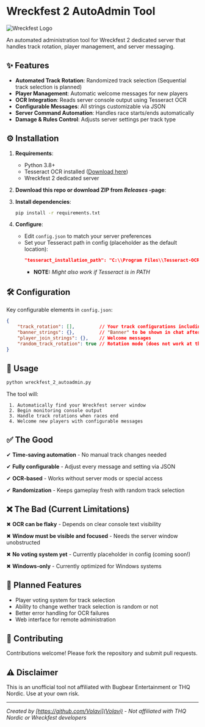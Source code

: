 # Wreckfest 2 AutoAdmin Tool

![Wreckfest Logo](https://wreckfest2.thqnordic.com/game-sites/wreckfest2/logo_wreckfest2.png)

An automated administration tool for Wreckfest 2 dedicated server that handles track rotation, player management, and server messaging.

## ✨ Features

- **Automated Track Rotation**: Randomized track selection (Sequential track selection is planned)
- **Player Management**: Automatic welcome messages for new players
- **OCR Integration**: Reads server console output using Tesseract OCR
- **Configurable Messages**: All strings customizable via JSON
- **Server Command Automation**: Handles race starts/ends automatically
- **Damage & Rules Control**: Adjusts server settings per track type

## ⚙️ Installation

1. **Requirements**:
   - Python 3.8+
   - Tesseract OCR installed ([Download here](https://github.com/UB-Mannheim/tesseract/wiki))
   - Wreckfest 2 dedicated server
  
2. **Download this repo or download ZIP from *Releases* -page**:

3. **Install dependencies**:
   ```bash
   pip install -r requirements.txt
   ```
4. **Configure**:
   - Edit `config.json` to match your server preferences
   - Set your Tesseract path in config (placeholder as the default location):
     ```json
     "tesseract_installation_path": "C:\\Program Files\\Tesseract-OCR\\tesseract.exe"
     ```
      - **NOTE:** *Might also work if Tesseract is in PATH*

## 🛠️ Configuration

   Key configurable elements in `config.json`:
   ```json
   {
       "track_rotation": [],         // Your track configurations including: laps, bots, damage, etc...
       "banner_strings": {},         // "Banner" to be shown in chat after every race
       "player_join_strings": {},    // Welcome messages
       "random_track_rotation": true // Rotation mode (does not work at the moment)
   }
   ```
## 🚀 Usage

   ```bash
   python wreckfest_2_autoadmin.py
   ```
   The tool will:
   
     1. Automatically find your Wreckfest server window
     2. Begin monitoring console output
     3. Handle track rotations when races end
     4. Welcome new players with configurable messages

## ✅ The Good
   
   ✔ **Time-saving automation** - No manual track changes needed
   
   ✔ **Fully configurable** - Adjust every message and setting via JSON
   
   ✔ **OCR-based** - Works without server mods or special access
   
   ✔ **Randomization** - Keeps gameplay fresh with random track selection

## ❌ The Bad (Current Limitations)

   ✖ **OCR can be flaky** - Depends on clear console text visibility
   
   ✖ **Window must be visible and focused** - Needs the server window unobstructed
   
   ✖ **No voting system yet** - Currently placeholder in config (coming soon!)
   
   ✖ **Windows-only** - Currently optimized for Windows systems

## 🔮 Planned Features

  - Player voting system for track selection
  - Ability to change wether track selection is random or not
  - Better error handling for OCR failures
  - Web interface for remote administration

## 🤝 Contributing
   Contributions welcome! Please fork the repository and submit pull requests.

## ⚠️ Disclaimer

   This is an unofficial tool not affiliated with Bugbear Entertainment or THQ Nordic. Use at your own risk.

---

*Created by [https://github.com/Volavi](Volavi) - Not affiliated with THQ Nordic or Wreckfest developers*
